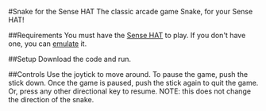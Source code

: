 #Snake for the Sense HAT
The classic arcade game Snake, for your Sense HAT!

##Requirements
You must have the [Sense HAT](https://raspberrypi.org/products/sense-hat/)  to play. If you don't have one, you can [emulate](https://trinket.io/sense-hat) it. 

##Setup
Download the code and run.

##Controls
Use the joytick to move around.
To pause the game, push the stick down. Once the game is paused, push the stick again to quit the game. Or, press any other directional key to resume. NOTE: this does not change the direction of the snake.
